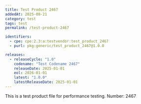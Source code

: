 ```yaml
---
title: Test Product 2467
addedAt: 2025-08-21
category: test
tags: test
permalink: /test-product-2467

identifiers:
  - cpe: cpe:2.3:a:testvendor:test_product_2467
  - purl: pkg:generic/test_product_2467@1.0.0

releases:
  - releaseCycle: "1.0"
    codename: "Test Codename 2467"
    releaseDate: 2025-01-01
    eol: 2026-01-01
    latest: "1.0.0"
    latestReleaseDate: 2025-01-01
---
```


This is a test product file for performance testing. Number: 2467
